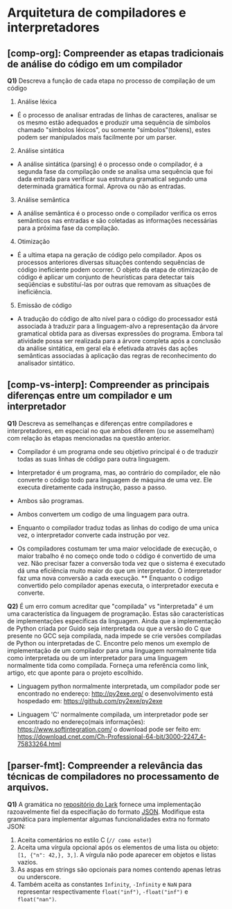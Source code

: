 Arquitetura de compiladores e interpretadores
=============================================

## [comp-org]: Compreender as etapas tradicionais de análise do código em um compilador

**Q1)** Descreva a função de cada etapa no processo de compilação de um código

1. Análise léxica


* É o processo de analisar entradas de linhas de caracteres, analisar se os mesmo estão adequados e produzir uma sequência de símbolos chamado "símbolos léxicos", ou somente "símbolos"(tokens), estes podem ser manipulados mais facilmente por um parser.


2. Análise sintática

* A análise sintática (parsing) é o processo onde o compilador, é a segunda fase da compilação onde se analisa uma sequência que foi dada entrada para verificar sua estrutura gramatical segundo uma determinada gramática formal. Aprova ou não as entradas. 


3. Análise semântica

* A análise semântica é o processo onde o compilador verifica os erros semânticos nas entradas e são coletadas as informações necessárias para a próxima fase da compilação.

4. Otimização

* É a ultima etapa na geração de código pelo compilador. Apos os processos anteriores diversas situações contendo sequências de código ineficiente podem ocorrer. O objeto da etapa de otimização de código é aplicar um conjunto de heurísticas para detectar tais seqüências e substituí-las por outras que removam as situações de ineficiência.

5. Emissão de código 

* A tradução do código de alto nível para o código do processador está associada à traduzir para a linguagem-alvo a representação da árvore gramatical obtida para as diversas expressões do programa. Embora tal atividade possa ser realizada para a árvore completa após a conclusão da análise sintática, em geral ela é efetivada através das ações semânticas associadas à aplicação das regras de reconhecimento do analisador sintático.

## [comp-vs-interp]: Compreender as principais diferenças entre um compilador e um interpretador

**Q1)** Descreva as semelhanças e diferenças entre compiladores e interpretadores, em especial no que ambos diferem (ou se assemelham) com relação às etapas mencionadas na questão anterior.

* Compilador é um programa onde seu objetivo principal é o de traduzir todas as suas linhas de código para outra linguagem.
* Interpretador é um programa, mas, ao contrário do compilador, ele não converte o código todo para linguagem de máquina de uma vez. Ele executa diretamente cada instrução, passo a passo.

* Ambos são programas.
* Ambos convertem um codigo de uma linguagem para outra.
* Enquanto o compilador traduz todas as linhas do codigo de uma unica vez, o interpretador converte cada instrução por vez.
* Os compiladores costumam ter uma maior velocidade de execução, o maior trabalho é no começo onde todo o código é convertido de uma vez. Não precisar fazer a conversão toda vez que o sistema é executado dá uma eficiência muito maior do que um interpretador. O interpretador faz uma nova conversão a cada execução.
** Enquanto o codigo convertido pelo compilador apenas executa, o interpretador executa e converte.

**Q2)** É um erro comum acreditar que "compilada" vs "interpretada" é um uma característica da linguagem de programação. Estas são características de implementações específicas da linguagem. Ainda que a implementação de Python criada por Guido seja interpretada ou que a versão do C que presente no GCC seja compilada, nada impede se crie versões compiladas de Python ou interpretadas de C. Encontre pelo menos um exemplo de implementação de um compilador para uma linguagem normalmente tida como interpretada ou de um interpretador para uma linguagem normalmente tida como compilada. Forneça uma referência como link, artigo, etc que aponte para o projeto escolhido. 


* Linguagem python normalmente interpretada, um compilador pode ser encontrado no endereço: http://py2exe.org/ o desenvolvimento está hospedado em: https://github.com/py2exe/py2exe

* Linguagem 'C' normalmente compilada, um interpretador pode ser encontrado no endereço(mais informações): https://www.softintegration.com/ o download pode ser feito em: https://download.cnet.com/Ch-Professional-64-bit/3000-2247_4-75833264.html



## [parser-fmt]: Compreender a relevância das técnicas de compiladores no processamento de arquivos.

**Q1)** A gramática no [repositório do Lark](https://github.com/lark-parser/lark/blob/master/examples/json_parser.py) fornece uma implementação razoavelmente fiel da especifiação do formato [JSON](http://json.org). Modifique esta gramática para implementar algumas funcionalidades extra no formato JSON:

1. Aceita comentários no estilo C (`// como este!`)
2. Aceita uma vírgula opcional após os elementos de uma lista ou objeto: `[1, {"n": 42,}, 3,]`. A vírgula não pode aparecer em objetos e listas vazios.
3. As aspas em strings são opcionais para nomes contendo apenas letras ou underscore.
4. Também aceita as constantes `Infinity`, `-Infinity` e `NaN` para representar respectivamente `float("inf")`, `-float("inf")` e `float("nan")`. 
